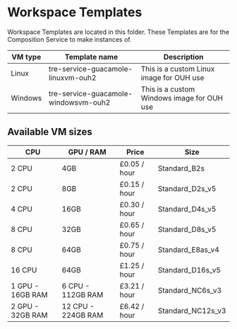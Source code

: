 # Workspace Templates

Workspace Templates are located in this folder. These Templates are for the Composition Service to make instances of.

| VM type | Template name | Description |
| --- | --- | --- |
| Linux   | tre-service-guacamole-linuxvm-ouh2    | This is a custom Linux image for OUH use   |
| Windows | tre-service-guacamole-windowsvm-ouh2  | This is a custom Windows image for OUH use |

## Available VM sizes

  | CPU | GPU / RAM | Price | Size |
  | --- | --- | --- | --- |
  |   2 CPU               | 4GB                 | £0.05 / hour    | Standard_B2s
  |   2 CPU               | 8GB                 | £0.15 / hour    | Standard_D2s_v5
  |   4 CPU               | 16GB                | £0.30 / hour    | Standard_D4s_v5
  |   8 CPU               | 32GB                | £0.65 / hour    | Standard_D8s_v5
  |   8 CPU               | 64GB                | £0.75 / hour    | Standard_E8as_v4
  |   16 CPU              | 64GB                | £1.25 / hour    | Standard_D16s_v5
  |   1 GPU - 16GB RAM    | 6 CPU - 112GB RAM   |  £3.21 / hour   | Standard_NC6s_v3
  |   2 GPU - 32GB RAM    | 12 CPU - 224GB RAM  |  £6.42 / hour   | Standard_NC12s_v3
